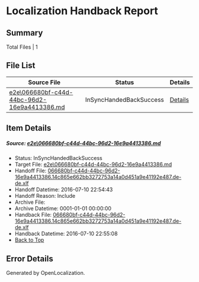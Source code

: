 # <a name='report-top'></a> Localization Handback Report

## Summary
 Total Files | 1

## File List
 Source File | Status | Details 
 ----------- | ------ | ------- 
 [e2e\066680bf-c44d-44bc-96d2-16e9a4413386.md](https://github.com/OpenLocalizationTestOrg/oltest/blob/8d153c86c7045d9994749dc9db9ee3613e485751/e2e/066680bf-c44d-44bc-96d2-16e9a4413386.md) | InSyncHandedBackSuccess | [Details](#862c470a3670c138eb7de4aea2e1411ec25566911)

## Item Details
##### <a name='862c470a3670c138eb7de4aea2e1411ec25566911'></a> Source: [e2e\066680bf-c44d-44bc-96d2-16e9a4413386.md](https://github.com/OpenLocalizationTestOrg/oltest/blob/8d153c86c7045d9994749dc9db9ee3613e485751/e2e/066680bf-c44d-44bc-96d2-16e9a4413386.md)
* Status: InSyncHandedBackSuccess
* Target File: [e2e\066680bf-c44d-44bc-96d2-16e9a4413386.md](https://github.com/OpenLocalizationTestOrg/oltest-dede-fly/blob/e29d8b2f3e52f039524c1e38275bba7fa8848984/e2e/066680bf-c44d-44bc-96d2-16e9a4413386.md)
* Handoff File: [066680bf-c44d-44bc-96d2-16e9a4413386.14c865e662bb3272753a14a0d451a9e41192e487.de-de.xlf](https://github.com/OpenLocalizationTestOrg/olhandoff-e2e/blob/de8a532d24a92fbc086f7b50911e3b6af3411c9e/ol-handoff/OpenLocalizationTestOrg/oltest-dede-fly/ci/ht/066680bf-c44d-44bc-96d2-16e9a4413386.14c865e662bb3272753a14a0d451a9e41192e487.de-de.xlf)
* Handoff Datetime: 2016-07-10 22:54:43
* Handoff Reason: Include
* Archive File: 
* Archive Datetime: 0001-01-01 00:00:00
* Handback File: [066680bf-c44d-44bc-96d2-16e9a4413386.14c865e662bb3272753a14a0d451a9e41192e487.de-de.xlf](https://github.com/OpenLocalizationTestOrg/olhandback-e2e/blob/dbcea90fcfb9e3b2d7c9c93e7d9183f9965a0206/ol-handback/OpenLocalizationTestOrg/oltest-dede-fly/ci/ht/066680bf-c44d-44bc-96d2-16e9a4413386.14c865e662bb3272753a14a0d451a9e41192e487.de-de.xlf)
* Handback Datetime: 2016-07-10 22:55:08
* [Back to Top](#report-top)


## Error Details

Generated by OpenLocalization.
